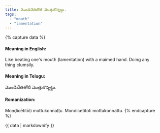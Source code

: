 ```yaml
---
title: మొండిచేతితోటి మొత్తుకొన్నట్టు.
tags:
  - "mouth"
  - "lamentation"
---
```


{% capture data %}
#### Meaning in English:
Like beating one's mouth (lamentation) with a maimed hand.
Doing any thing clumsily.

#### Meaning in Telugu:
మొండిచేతితోటి మొత్తుకొన్నట్టు.

#### Romanization:
Moṇḍicētitōṭi mottukonnaṭṭu.
Mondicetitoti mottukonnattu.
{% endcapture %}

{{ data | markdownify }}

